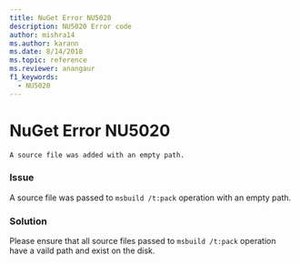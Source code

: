 ```yaml
---
title: NuGet Error NU5020
description: NU5020 Error code
author: mishra14
ms.author: karann
ms.date: 8/14/2018
ms.topic: reference
ms.reviewer: anangaur
f1_keywords: 
  - NU5020
---
```


# NuGet Error NU5020
```
A source file was added with an empty path.
```

### Issue

A source file was passed to `msbuild /t:pack` operation with an empty path.


### Solution

Please ensure that all source files passed to `msbuild /t:pack` operation have a vaild path and exist on the disk.

